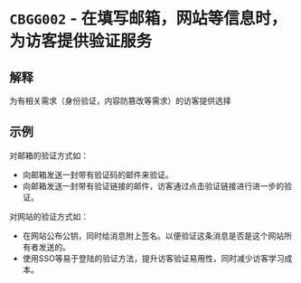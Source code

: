 # `CBGG002` - 在填写邮箱，网站等信息时，为访客提供验证服务

## 解释

为有相关需求（身份验证，内容防篡改等需求）的访客提供选择

## 示例

对邮箱的验证方式如：

- 向邮箱发送一封带有验证码的邮件来验证。
- 向邮箱发送一封带有验证链接的邮件，访客通过点击验证链接进行进一步的验证。

对网站的验证方式如：

- 在网站公布公钥，同时给消息附上签名。以便验证这条消息是否是这个网站所有者发送的。
- 使用SSO等易于登陆的验证方法，提升访客验证易用性，同时减少访客学习成本。
